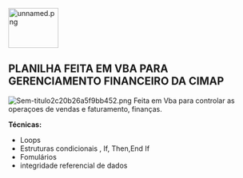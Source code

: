 <a href="https://www.imagemhost.com.br/image/lgWM0"><img src="https://www.imagemhost.com.br/images/2020/09/23/unnamed.md.png" alt="unnamed.png" border="0" height="80" width="100" /></a>
<h2>PLANILHA FEITA EM VBA PARA GERENCIAMENTO FINANCEIRO DA CIMAP </h2>
<img src="https://www.imagemhost.com.br/images/2020/09/23/Sem-titulo2c20b26a5f9bb452.png" alt="Sem-titulo2c20b26a5f9bb452.png" border="0" />
Feita em Vba para controlar as operaçoes de vendas e faturamento, finanças.

<b>Técnicas:</b>
<ul>
  <li>Loops </li>
  <li>Estruturas condicionais , If, Then,End If</li>
  <li>Fomulários</li>
  <li>integridade referencial de dados</li>
</ul>
